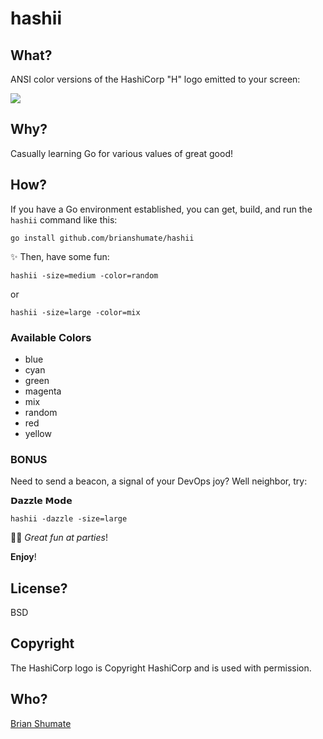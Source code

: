 # hashii

## What?

ANSI color versions of the HashiCorp "H" logo emitted to your screen:

![](https://github.com/brianshumate/hashii/blob/master/share/screenshot.png)

## Why?

Casually learning Go for various values of great good!

## How?

If you have a Go environment established, you can get, build, and run the
`hashii` command like this:

```
go install github.com/brianshumate/hashii
```

✨ Then, have some fun:

```
hashii -size=medium -color=random
```

or

```
hashii -size=large -color=mix
```

### Available Colors

- blue
- cyan
- green
- magenta
- mix
- random
- red
- yellow

### BONUS

Need to send a beacon, a signal of your DevOps joy? Well neighbor, try:

𝗗𝗮𝘇𝘇𝗹𝗲 𝗠𝗼𝗱𝗲

```
hashii -dazzle -size=large
```

🎈🎉  *Great fun at parties*!

**Enjoy**!

## License?

BSD

## Copyright

The HashiCorp logo is Copyright HashiCorp and is used with permission.

## Who?

[Brian Shumate](https://github.com/brianshumate)
